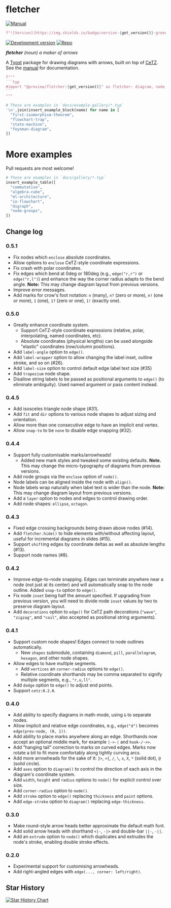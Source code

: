 # fletcher

[![Manual](https://img.shields.io/badge/docs-manual.pdf-green)](docs/manual.pdf?raw=true)
```python
f"![Version](https://img.shields.io/badge/version-{get_version()}-green)"
```
[![Development version](https://img.shields.io/badge/dynamic/toml?url=https%3A%2F%2Fgithub.com%2FJollywatt%2Ftypst-fletcher%2Fraw%2Fdev%2Ftypst.toml&query=package.version&label=dev&color=blue)](https://github.com/Jollywatt/typst-fletcher/tree/dev)
[![Repo](https://img.shields.io/badge/GitHub-repo-blue)](https://github.com/Jollywatt/typst-fletcher)

_**fletcher** (noun) a maker of arrows_

A [Typst](https://typst.app/) package for drawing diagrams with arrows,
built on top of [CeTZ](https://github.com/johannes-wolf/cetz).
See the [manual](docs/manual.pdf?raw=true) for documentation.

````python
f"""
```typ
#import "@preview/fletcher:{get_version()}" as fletcher: diagram, node, edge
```
"""
````

```python
# These are examples in `docs/example-gallery/*.typ`
'\n'.join(insert_example_block(name) for name in [
  "first-isomorphism-theorem",
  "flowchart-trap",
  "state-machine",
  "feynman-diagram",
])
```

# More examples
Pull requests are most welcome!

```python
# These are examples in `docs/gallery/*.typ`
insert_example_table([
  "commutative",
  "algebra-cube",
  "ml-architecture",
  "io-flowchart",
  "digraph",
  "node-groups",
])
```


## Change log

### 0.5.1

- Fix nodes which `enclose` absolute coordinates.
- Allow options to `enclose` CeTZ-style coordinate expressions.
- Fix crash with polar coordinates.
- Fix edges which bend at 0deg or 180deg (e.g., `edge("r,r")` or `edge("r,l")`) and enhance the way the corner radius adapts to the bend angle. **Note:** This may change diagram layout from previous versions.
- Improve error messages.
- Add marks for crow's foot notation: `n` (many), `n?` (zero or more), `n!` (one or more), `1` (one), `1?` (zero or one), `1!` (exactly one).

### 0.5.0

- Greatly enhance coordinate system.
  - Support CeTZ-style coordinate expressions (relative, polar, interpolating, named coordinates, etc).
  - Absolute coordinates (physical lengths) can be used alongside "elastic" coordinates (row/column positions).
- Add `label-angle` option to `edge()`.
- Add `label-wrapper` option to allow changing the label inset, outline stroke, and so on (#26).
- Add `label-size` option to control default edge label text size (#35)
- Add `trapezium` node shape.
- Disallow string labels to be passed as positional arguments to `edge()` (to eliminate ambiguity). Used named argument or pass content instead.

### 0.4.5

- Add isosceles triangle node shape (#31).
- Add `fit` and `dir` options to various node shapes to adjust sizing and orientation.
- Allow more than one consecutive edge to have an implicit end vertex.
- Allow `snap-to` to be `none` to disable edge snapping (#32).

### 0.4.4

- Support fully customisable marks/arrowheads!
  - Added new mark styles and tweaked some existing defaults. **Note.** This may change the micro-typography of diagrams from previous versions.
- Add node groups via the `enclose` option of `node()`.
- Node labels can be aligned inside the node with `align()`.
- Node labels wrap naturally when label text is wider than the node. **Note:** This may change diagram layout from previous versions.
- Add a `layer` option to nodes and edges to control drawing order.
- Add node shapes: `ellipse`, `octagon`.

### 0.4.3

- Fixed edge crossing backgrounds being drawn above nodes (#14).
- Add `fletcher.hide()` to hide elements with/without affecting layout, useful for incremental diagrams in slides (#15).
- Support `shift`ing edges by coordinate deltas as well as absolute lengths (#13).
- Support node names (#8).

### 0.4.2

- Improve edge-to-node snapping. Edges can terminate anywhere near a node (not just at its center) and will automatically snap to the node outline. Added `snap-to` option to `edge()`.
- Fix node `inset` being half the amount specified. If upgrading from previous version, you will need to divide node `inset` values by two to preserve diagram layout.
- Add `decorations` option to `edge()` for CeTZ path decorations (`"wave"`, `"zigzag"`, and `"coil"`, also accepted as positional string arguments).

### 0.4.1

- Support custom node shapes! Edges connect to node outlines automatically.
  - New `shapes` submodule, containing `diamond`, `pill`, `parallelogram`, `hexagon`, and other node shapes.
- Allow edges to have multiple segments.
  - Add `vertices` an `corner-radius` options to `edge()`.
  - Relative coordinate shorthands may be comma separated to signify multiple segments, e.g., `"r,u,ll"`.
- Add `dodge` option to `edge()` to adjust end points.
- Support `cetz:0.2.0`.

### 0.4.0

- Add ability to specify diagrams in math-mode, using `&` to separate nodes.
- Allow implicit and relative edge coordinates, e.g., `edge("d")` becomes `edge(prev-node, (0, 1))`.
- Add ability to place marks anywhere along an edge. Shorthands now accept an optional middle mark, for example `|->-|` and `hook-/->>`.
- Add “hanging tail” correction to marks on curved edges. Marks now rotate a bit to fit more comfortably along tightly curving arcs.
- Add more arrowheads for the sake of it: `}>`, `<{`, `/`, `\`, `x`, `X`, `*` (solid dot), `@` (solid circle).
- Add `axes` option to `diagram()` to control the direction of each axis in the diagram's coordinate system.
- Add `width`, `height` and `radius` options to `node()` for explicit control over size.
- Add `corner-radius` option to `node()`.
- Add `stroke` option to `edge()` replacing `thickness` and `paint` options.
- Add `edge-stroke` option to `diagram()` replacing `edge-thickness`.

### 0.3.0

- Make round-style arrow heads better approximate the default math font.
- Add solid arrow heads with shorthand `<|-`, `-|>` and double-bar `||-`, `-||`.
- Add an `extrude` option to `node()` which duplicates and extrudes the node's stroke, enabling double stroke effects.

### 0.2.0

- Experimental support for customising arrowheads.
- Add right-angled edges with `edge(..., corner: left/right)`.

## Star History

<a href="https://star-history.com/#jollywatt/typst-fletcher&Date">
 <picture>
   <source media="(prefers-color-scheme: dark)" srcset="https://api.star-history.com/svg?repos=jollywatt/typst-fletcher&type=Date&theme=dark" />
   <source media="(prefers-color-scheme: light)" srcset="https://api.star-history.com/svg?repos=jollywatt/typst-fletcher&type=Date" />
   <img alt="Star History Chart" src="https://api.star-history.com/svg?repos=jollywatt/typst-fletcher&type=Date" />
 </picture>
</a>

